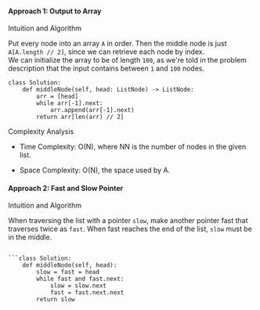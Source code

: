 #### Approach 1: Output to Array
Intuition and Algorithm

Put every node into an array ```A``` in order. Then the middle node is just ```A[A.length // 2]```, since we can retrieve each node by index.
<br>We can initialize the array to be of length ```100```, as we're told in the problem description that the input contains between ```1``` and ```100``` nodes.
```
class Solution:
    def middleNode(self, head: ListNode) -> ListNode:
        arr = [head]
        while arr[-1].next:
            arr.append(arr[-1].next)
        return arr[len(arr) // 2]
```
Complexity Analysis

- Time Complexity: O(N), where NN is the number of nodes in the given list.

- Space Complexity: O(N), the space used by A.

#### Approach 2: Fast and Slow Pointer
Intuition and Algorithm

When traversing the list with a pointer ```slow```, make another pointer fast that traverses twice as ```fast```. 
When fast reaches the end of the list, ```slow``` must be in the middle.
```

```class Solution:
    def middleNode(self, head):
        slow = fast = head
        while fast and fast.next:
            slow = slow.next
            fast = fast.next.next
        return slow

